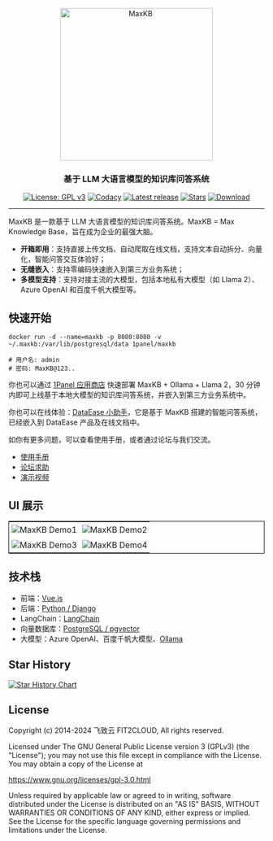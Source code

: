 <p align="center"><img src= "https://github.com/1Panel-dev/maxkb/assets/52996290/c0694996-0eed-40d8-b369-322bf2a380bf" alt="MaxKB" width="300" /></p>
<h3 align="center">基于 LLM 大语言模型的知识库问答系统</h3>
<p align="center">
  <a href="https://www.gnu.org/licenses/old-licenses/gpl-3.0"><img src="https://img.shields.io/github/license/1Panel-dev/maxkb?color=%231890FF" alt="License: GPL v3"></a>
  <a href="https://app.codacy.com/gh/1Panel-dev/maxkb?utm_source=github.com&utm_medium=referral&utm_content=1Panel-dev/maxkb&utm_campaign=Badge_Grade_Dashboard"><img src="https://app.codacy.com/project/badge/Grade/da67574fd82b473992781d1386b937ef" alt="Codacy"></a>
  <a href="https://github.com/1Panel-dev/maxkb/releases/latest"><img src="https://img.shields.io/github/v/release/1Panel-dev/maxkb" alt="Latest release"></a>
  <a href="https://github.com/1Panel-dev/maxkb"><img src="https://img.shields.io/github/stars/1Panel-dev/maxkb?color=%231890FF&style=flat-square" alt="Stars"></a>    
  <a href="https://hub.docker.com/r/1panel/maxkb"><img src="https://img.shields.io/docker/pulls/1panel/maxkb?label=downloads" alt="Download"></a>  
</p>
<hr/>

MaxKB 是一款基于 LLM 大语言模型的知识库问答系统。MaxKB = Max Knowledge Base，旨在成为企业的最强大脑。

- **开箱即用**：支持直接上传文档、自动爬取在线文档，支持文本自动拆分、向量化，智能问答交互体验好；
- **无缝嵌入**：支持零编码快速嵌入到第三方业务系统；
- **多模型支持**：支持对接主流的大模型，包括本地私有大模型（如 Llama 2）、Azure OpenAI 和百度千帆大模型等。

## 快速开始

```
docker run -d --name=maxkb -p 8080:8080 -v ~/.maxkb:/var/lib/postgresql/data 1panel/maxkb

# 用户名: admin
# 密码: MaxKB@123..
```

你也可以通过 [1Panel 应用商店](https://apps.fit2cloud.com/1panel) 快速部署 MaxKB + Ollama + Llama 2，30 分钟内即可上线基于本地大模型的知识库问答系统，并嵌入到第三方业务系统中。

你也可以在线体验：[DataEase 小助手](https://dataease.io/docs/v2/)，它是基于 MaxKB 搭建的智能问答系统，已经嵌入到 DataEase 产品及在线文档中。

如你有更多问题，可以查看使用手册，或者通过论坛与我们交流。

-   [使用手册](https://github.com/1Panel-dev/MaxKB/wiki/1-%E5%AE%89%E8%A3%85%E9%83%A8%E7%BD%B2)
-   [论坛求助](https://bbs.fit2cloud.com/c/mk/11)
-   [演示视频](https://www.bilibili.com/video/BV1BE421M7YM/)

## UI 展示

<table style="border-collapse: collapse; border: 1px solid black;">
  <tr>
    <td style="padding: 5px;background-color:#fff;"><img src= "https://github.com/1Panel-dev/MaxKB/assets/80892890/2b893a25-ae46-48da-b6a1-61d23015565e" alt="MaxKB Demo1"   /></td>
    <td style="padding: 5px;background-color:#fff;"><img src= "https://github.com/1Panel-dev/MaxKB/assets/80892890/3e50e7ff-cdc4-4a37-b430-d84975f11d4e" alt="MaxKB Demo2"   /></td>
  </tr>
  <tr>
    <td style="padding: 5px;background-color:#fff;"><img src= "https://github.com/1Panel-dev/MaxKB/assets/80892890/dfdcc03f-ef36-4f75-bb82-797c0f9da1ad" alt="MaxKB Demo3"   /></td>
    <td style="padding: 5px;background-color:#fff;"><img src= "https://github.com/1Panel-dev/MaxKB/assets/80892890/884a9db1-3f93-4013-bc8f-a3f0dbcfeb2f" alt="MaxKB Demo4"   /></td>
  </tr>
</table>

## 技术栈

-   前端：[Vue.js](https://cn.vuejs.org/)
-   后端：[Python / Django](https://www.djangoproject.com/)
-   LangChain：[LangChain](https://www.langchain.com/)
-   向量数据库：[PostgreSQL / pgvector](https://www.postgresql.org/)
-   大模型：Azure OpenAI、百度千帆大模型、[Ollama](https://github.com/ollama/ollama)

## Star History

[![Star History Chart](https://api.star-history.com/svg?repos=1Panel-dev/MaxKB&type=Date)](https://star-history.com/#1Panel-dev/MaxKB&Date)

## License

Copyright (c) 2014-2024 飞致云 FIT2CLOUD, All rights reserved.

Licensed under The GNU General Public License version 3 (GPLv3)  (the "License"); you may not use this file except in compliance with the License. You may obtain a copy of the License at

<https://www.gnu.org/licenses/gpl-3.0.html>

Unless required by applicable law or agreed to in writing, software distributed under the License is distributed on an "AS IS" BASIS, WITHOUT WARRANTIES OR CONDITIONS OF ANY KIND, either express or implied. See the License for the specific language governing permissions and limitations under the License.
